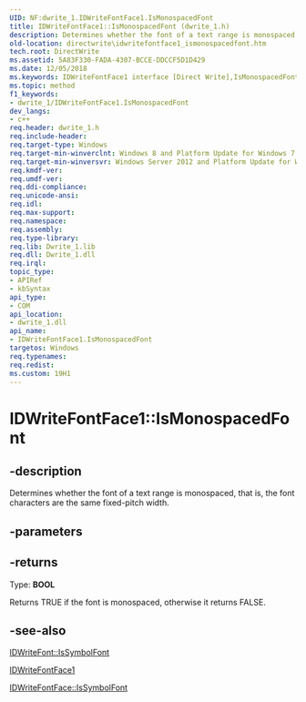 ```yaml
---
UID: NF:dwrite_1.IDWriteFontFace1.IsMonospacedFont
title: IDWriteFontFace1::IsMonospacedFont (dwrite_1.h)
description: Determines whether the font of a text range is monospaced, that is, the font characters are the same fixed-pitch width.
old-location: directwrite\idwritefontface1_ismonospacedfont.htm
tech.root: DirectWrite
ms.assetid: 5A83F330-FADA-4307-BCCE-DDCCF5D1D429
ms.date: 12/05/2018
ms.keywords: IDWriteFontFace1 interface [Direct Write],IsMonospacedFont method, IDWriteFontFace1.IsMonospacedFont, IDWriteFontFace1::IsMonospacedFont, IsMonospacedFont, IsMonospacedFont method [Direct Write], IsMonospacedFont method [Direct Write],IDWriteFontFace1 interface, directwrite.idwritefontface1_ismonospacedfont, dwrite_1/IDWriteFontFace1::IsMonospacedFont
ms.topic: method
f1_keywords:
- dwrite_1/IDWriteFontFace1.IsMonospacedFont
dev_langs:
- c++
req.header: dwrite_1.h
req.include-header: 
req.target-type: Windows
req.target-min-winverclnt: Windows 8 and Platform Update for Windows 7 [desktop apps \| UWP apps]
req.target-min-winversvr: Windows Server 2012 and Platform Update for Windows Server 2008 R2 [desktop apps \| UWP apps]
req.kmdf-ver: 
req.umdf-ver: 
req.ddi-compliance: 
req.unicode-ansi: 
req.idl: 
req.max-support: 
req.namespace: 
req.assembly: 
req.type-library: 
req.lib: Dwrite_1.lib
req.dll: Dwrite_1.dll
req.irql: 
topic_type:
- APIRef
- kbSyntax
api_type:
- COM
api_location:
- dwrite_1.dll
api_name:
- IDWriteFontFace1.IsMonospacedFont
targetos: Windows
req.typenames: 
req.redist: 
ms.custom: 19H1
---
```


# IDWriteFontFace1::IsMonospacedFont


## -description


Determines whether the font of a text range is monospaced, that is, the font characters are the
    same fixed-pitch width.


## -parameters






## -returns



Type: <b>BOOL</b>

Returns TRUE if the font is monospaced, otherwise it returns FALSE.




## -see-also




<a href="/windows/win32/api/dwrite/nf-dwrite-idwritefont-issymbolfont">IDWriteFont::IsSymbolFont</a>



<a href="/windows/win32/api/dwrite_1/nn-dwrite_1-idwritefontface1">IDWriteFontFace1</a>



<a href="/windows/win32/api/dwrite/nf-dwrite-idwritefontface-issymbolfont">IDWriteFontFace::IsSymbolFont</a>
 

 

